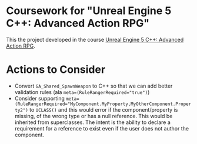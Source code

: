 # Coursework for "Unreal Engine 5 C++: Advanced Action RPG"

This the project developed in the course [Unreal Engine 5 C++: Advanced Action RPG](https://www.udemy.com/course/unreal-engine-5-advanced-action-rpg/).

# Actions to Consider

* Convert `GA_Shared_SpawnWeapon` to C++ so that we can add better validation rules (ala `meta=(RuleRangerRequired="true")`)
* Consider supporting `meta=(RuleRangerRequired="MyComponent.MyProperty,MyOtherComponent.Property2")` to `UCLASS()` and this would error if the component/property is missing, of the wrong type or has a null reference. This would be inherited from superclasses. The intent is the ability to declare a requirement for a reference to exist even if the user does not author the component. 
